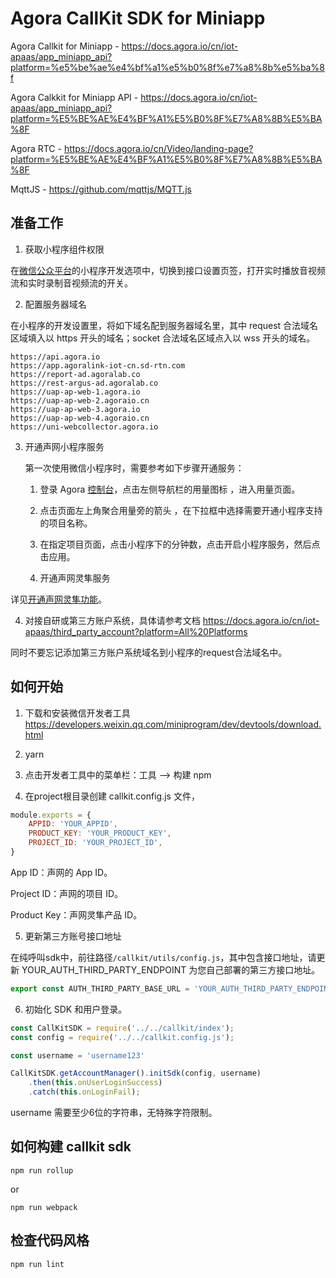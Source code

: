 # Agora CallKit SDK for Miniapp

Agora Callkit for Miniapp - https://docs.agora.io/cn/iot-apaas/app_miniapp_api?platform=%e5%be%ae%e4%bf%a1%e5%b0%8f%e7%a8%8b%e5%ba%8f

Agora Calkkit for Miniapp API - https://docs.agora.io/cn/iot-apaas/app_miniapp_api?platform=%E5%BE%AE%E4%BF%A1%E5%B0%8F%E7%A8%8B%E5%BA%8F

Agora RTC - https://docs.agora.io/cn/Video/landing-page?platform=%E5%BE%AE%E4%BF%A1%E5%B0%8F%E7%A8%8B%E5%BA%8F

MqttJS - https://github.com/mqttjs/MQTT.js

## 准备工作

1. 获取小程序组件权限

在[微信公众平台](https://mp.weixin.qq.com/)的小程序开发选项中，切换到接口设置页签，打开实时播放音视频流和实时录制音视频流的开关。

2. 配置服务器域名

在小程序的开发设置里，将如下域名配到服务器域名里，其中 request 合法域名区域填入以 https 开头的域名；socket 合法域名区域点入以 wss 开头的域名。

```
https://api.agora.io
https://app.agoralink-iot-cn.sd-rtn.com
https://report-ad.agoralab.co
https://rest-argus-ad.agoralab.co
https://uap-ap-web-1.agora.io
https://uap-ap-web-2.agoraio.cn
https://uap-ap-web-3.agora.io
https://uap-ap-web-4.agoraio.cn
https://uni-webcollector.agora.io
```

3. 开通声网小程序服务

    第一次使用微信小程序时，需要参考如下步骤开通服务：

    1. 登录 Agora [控制台](https://console.agora.io/)，点击左侧导航栏的用量图标 ，进入用量页面。

    2. 点击页面左上角聚合用量旁的箭头 ，在下拉框中选择需要开通小程序支持的项目名称。

    3. 在指定项目页面，点击小程序下的分钟数，点击开启小程序服务，然后点击应用。

    4. 开通声网灵隼服务

详见[开通声网灵隼功能](https://docs-preprod.agora.io/cn/iot-apaas/enable_agora_link)。

4. 对接自研或第三方账户系统，具体请参考文档 https://docs.agora.io/cn/iot-apaas/third_party_account?platform=All%20Platforms

同时不要忘记添加第三方账户系统域名到小程序的request合法域名中。

## 如何开始

1. 下载和安装微信开发者工具 https://developers.weixin.qq.com/miniprogram/dev/devtools/download.html

2. yarn

3. 点击开发者工具中的菜单栏：工具 --> 构建 npm

4. 在project根目录创建 callkit.config.js 文件，

```js
module.exports = {
    APPID: 'YOUR_APPID',
    PRODUCT_KEY: 'YOUR_PRODUCT_KEY',
    PROJECT_ID: 'YOUR_PROJECT_ID',
}
```

App ID：声网的 App ID。

Project ID：声网的项目 ID。

Product Key：声网灵隼产品 ID。

5. 更新第三方账号接口地址

在纯呼叫sdk中，前往路径``/callkit/utils/config.js``，其中包含接口地址，请更新 YOUR_AUTH_THIRD_PARTY_ENDPOINT 为您自己部署的第三方接口地址。

```js
export const AUTH_THIRD_PARTY_BASE_URL = 'YOUR_AUTH_THIRD_PARTY_ENDPOINT';
```

6. 初始化 SDK 和用户登录。

```js
const CallKitSDK = require('../../callkit/index');
const config = require('../../callkit.config.js');

const username = 'username123'

CallKitSDK.getAccountManager().initSdk(config, username)
    .then(this.onUserLoginSuccess)
    .catch(this.onLoginFail);
```

username 需要至少6位的字符串，无特殊字符限制。

## 如何构建 callkit sdk

```
npm run rollup
```

or 

```
npm run webpack
```

## 检查代码风格

```
npm run lint
```
